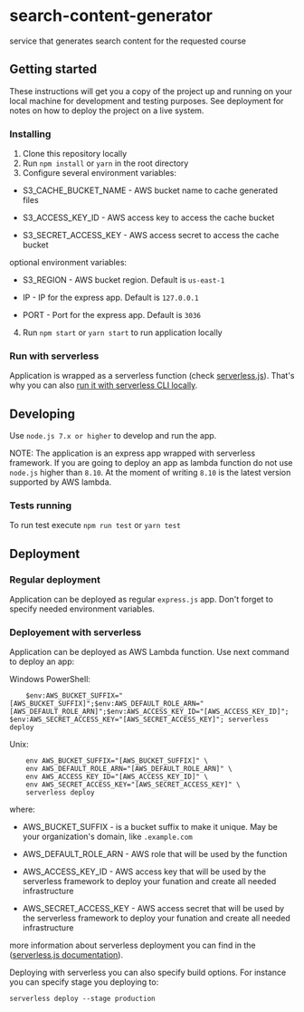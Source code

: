 # search-content-generator
service that generates search content for the requested course

## Getting started

These instructions will get you a copy of the project up and running on your local machine for development and testing purposes. See deployment for notes on how to deploy the project on a live system.

### Installing

1. Clone this repository locally
2. Run `npm install` or `yarn` in the root directory
3. Configure several environment variables:

* S3_CACHE_BUCKET_NAME - AWS bucket name to cache generated files 

* S3_ACCESS_KEY_ID - AWS access key to access the cache bucket

* S3_SECRET_ACCESS_KEY - AWS access secret to access the cache bucket 

optional environment variables:

* S3_REGION - AWS bucket region. Default is `us-east-1`

* IP - IP for the express app. Default is `127.0.0.1`

* PORT - Port for the express app. Default is `3036`

4. Run `npm start` or `yarn start` to run application locally

### Run with serverless

Application is wrapped as a serverless function (check [serverless.js](https://serverless.com/framework/docs/)). That's why you can also [run it with serverless CLI locally](https://serverless.com/framework/docs/providers/aws/cli-reference/invoke-local/).

## Developing

Use `node.js 7.x or higher` to develop and run the app. 

NOTE: The application is an express app wrapped with serverless framework. If you are going to deploy an app as lambda function do not use `node.js` higher than `8.10`. At the moment of writing `8.10` is the latest version supported by AWS lambda.

### Tests running

To run test execute `npm run test` or `yarn test`

## Deployment

### Regular deployment

Application can be deployed as regular `express.js` app. Don't forget to specify needed environment variables.

### Deployement with serverless

Application can be deployed as AWS Lambda function. Use next command to deploy an app:

Windows PowerShell:
```
    $env:AWS_BUCKET_SUFFIX="[AWS_BUCKET_SUFFIX]";$env:AWS_DEFAULT_ROLE_ARN="[AWS_DEFAULT_ROLE_ARN]";$env:AWS_ACCESS_KEY_ID="[AWS_ACCESS_KEY_ID]"; $env:AWS_SECRET_ACCESS_KEY="[AWS_SECRET_ACCESS_KEY]"; serverless deploy
```    

Unix:
```
    env AWS_BUCKET_SUFFIX="[AWS_BUCKET_SUFFIX]" \
    env AWS_DEFAULT_ROLE_ARN="[AWS_DEFAULT_ROLE_ARN]" \
    env AWS_ACCESS_KEY_ID="[AWS_ACCESS_KEY_ID]" \
    env AWS_SECRET_ACCESS_KEY="[AWS_SECRET_ACCESS_KEY]" \
    serverless deploy
```

where:

* AWS_BUCKET_SUFFIX - is a bucket suffix to make it unique. May be your organization's domain, like `.example.com`

* AWS_DEFAULT_ROLE_ARN - AWS role that will be used by the function

* AWS_ACCESS_KEY_ID - AWS access key that will be used by the serverless framework to deploy your funation and create all needed infrastructure

* AWS_SECRET_ACCESS_KEY - AWS access secret that will be used by the serverless framework to deploy your funation and create all needed infrastructure

more information about serverless deployment you can find in the ([serverless.js documentation](https://serverless.com/framework/docs/)).

Deploying with serverless you can also specify build options. For instance you can specify stage you deploying to:

```
serverless deploy --stage production
```
